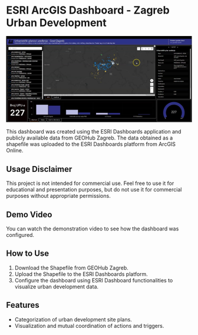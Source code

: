 # ESRI ArcGIS Dashboard - Zagreb Urban Development

![Dashboard Screenshot](https://github.com/Tomislav14/ArcGIS-Dashboards/blob/main/Dashboard%20picture.jpg)

This dashboard was created using the ESRI Dashboards application and publicly available data from GEOHub Zagreb. The data obtained as a shapefile was uploaded to the ESRI Dashboards platform from ArcGIS Online. 

## Usage Disclaimer

This project is not intended for commercial use. Feel free to use it for educational and presentation purposes, but do not use it for commercial purposes without appropriate permissions. 

## Demo Video

You can watch the demonstration video to see how the dashboard was configured. 

## How to Use

1. Download the Shapefile from GEOHub Zagreb.
2. Upload the Shapefile to the ESRI Dashboards platform.
3. Configure the dashboard using ESRI Dashboard functionalities to visualize urban development data.

## Features

- Categorization of urban development site plans.
- Visualization and mutual coordination of actions and triggers.


